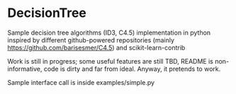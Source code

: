 # DecisionTree

Sample decision tree algorithms (ID3, C4.5) implementation in python inspired by different github-powered repositories (mainly https://github.com/barisesmer/C4.5) and scikit-learn-contrib

Work is still in progress; some useful features are still TBD, README is non-informative, code is dirty and far from ideal. 
Anyway, it pretends to work. 

Sample interface call is inside examples/simple.py


